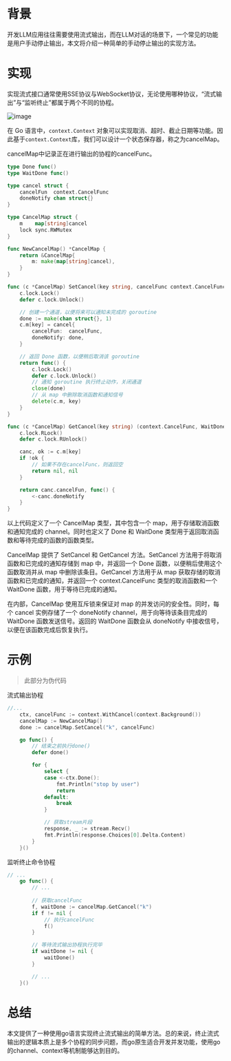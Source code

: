 # 背景

开发LLM应用往往需要使用流式输出，而在LLM对话的场景下，一个常见的功能是用户手动停止输出，本文将介绍一种简单的手动停止输出的实现方法。

# 实现

实现流式接口通常使用SSE协议与WebSocket协议，无论使用哪种协议，“流式输出”与“监听终止”都属于两个不同的协程。

![image](https://github.com/user-attachments/assets/f66f9098-3008-40f6-9b22-a145e57fcef9)

在 Go 语言中，`context.Context` 对象可以实现取消、超时、截止日期等功能。因此基于`context.Context`库，我们可以设计一个状态保存器，称之为cancelMap。

cancelMap中记录正在进行输出的协程的cancelFunc。



```go
type Done func()
type WaitDone func()

type cancel struct {
    cancelFun  context.CancelFunc
    doneNotify chan struct{}
}

type CancelMap struct {
    m    map[string]cancel
    lock sync.RWMutex
}

func NewCancelMap() *CancelMap {
    return &CancelMap{
        m: make(map[string]cancel),
    }
}

func (c *CancelMap) SetCancel(key string, cancelFunc context.CancelFunc) Done {
    c.lock.Lock()
    defer c.lock.Unlock()

    // 创建一个通道，以便将来可以通知未完成的 goroutine
    done := make(chan struct{}, 1)
    c.m[key] = cancel{
        cancelFun:  cancelFunc,
        doneNotify: done,
    }

    // 返回 Done 函数，以便稍后取消该 goroutine
    return func() {
        c.lock.Lock()
        defer c.lock.Unlock()
        // 通知 goroutine 执行终止动作，关闭通道
        close(done)
        // 从 map 中删除取消函数和通知信号
        delete(c.m, key)
    }
}

func (c *CancelMap) GetCancel(key string) (context.CancelFunc, WaitDone) {
    c.lock.RLock()
    defer c.lock.RUnlock()

    canc, ok := c.m[key]
    if !ok {
        // 如果不存在cancelFunc，则返回空
        return nil, nil
    }

    return canc.cancelFun, func() {
        <-canc.doneNotify
    }
}
```

以上代码定义了一个 CancelMap 类型，其中包含一个 map，用于存储取消函数和通知完成的 channel。同时也定义了 Done 和 WaitDone 类型用于返回取消函数和等待完成的函数的函数类型。

CancelMap 提供了 SetCancel 和 GetCancel 方法。SetCancel 方法用于将取消函数和已完成的通知存储到 map 中，并返回一个 Done 函数，以便稍后使用这个函数取消并从 map 中删除该条目。GetCancel 方法用于从 map 获取存储的取消函数和已完成的通知，并返回一个 context.CancelFunc 类型的取消函数和一个 WaitDone 函数，用于等待已完成的通知。

在内部，CancelMap 使用互斥锁来保证对 map 的并发访问的安全性。同时，每个 cancel 实例存储了一个 doneNotify channel，用于向等待该条目完成的 WaitDone 函数发送信号。返回的 WaitDone 函数会从 doneNotify 中接收信号，以便在该函数完成后恢复执行。

# 示例

> 此部分为伪代码

流式输出协程

```go
//...    
    ctx, cancelFunc := context.WithCancel(context.Background())
    cancelMap := NewCancelMap()
    done := cancelMap.SetCancel("k", cancelFunc)

    go func() {
        // 结束之前执行done()
        defer done()

        for {
            select {
            case <-ctx.Done():
                fmt.Println("stop by user")
                return
            default:
                break
            }

            // 获取stream片段
            response, _ := stream.Recv()
            fmt.Println(response.Choices[0].Delta.Content)
        }
    }()
```

监听终止命令协程

```go
// ...
    go func() {
        // ...
        
        // 获取cancelFunc
        f, waitDone := cancelMap.GetCancel("k")
        if f != nil {
            // 执行cancelFunc
            f()
        }

        // 等待流式输出协程执行完毕
        if waitDone != nil {
            waitDone()
        }

        // ... 
    }()
```

# 总结

本文提供了一种使用go语言实现终止流式输出的简单方法。总的来说，终止流式输出的逻辑本质上是多个协程的同步问题，而go原生适合开发并发功能，使用go的channel、context等机制能够达到目的。